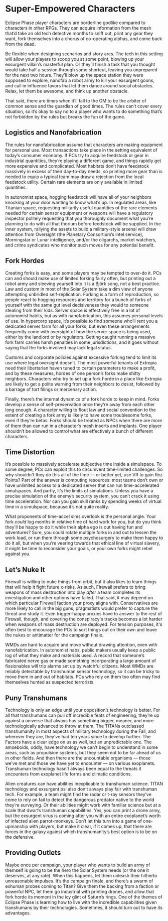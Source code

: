 # Super-Empowered Characters

Eclipse Phase player characters are borderline godlike compared to characters in other RPGs. They can acquire information from the mesh that’d take an old tech detective months to sniff out, print any gear they want, fork themselves into a chorus of co-operating alphas, and come back from the dead.

Be flexible when designing scenarios and story arcs. The tech in this setting will allow your players to scoop you at some point, blowing up your exsurgent villain’s masterful plan. Or they’ll finish a task that you thought would take half a session through some shortcut, leaving you unprepared for the next two hours. They’ll blow up the space station they were supposed to explore, nanofab a robot army to kill your exsurgent goons, and call in influence favors that let them dance around social obstacles. Relax, let them be awesome, and think up another obstacle.

That said, there are times when it’ll fall to the GM to be the arbiter of common sense and the guardian of good times. The rules can’t cover every situation, so it’s okay to say no to a player who wants to do something that’s not forbidden by the rules but breaks the fun of the game.

## Logistics and Nanofabrication

The rules for nanofabrication assume that characters are making equipment for personal use. Most transactions take place in the setting equivalent of today’s consumer economy. If PCs try to acquire feedstock or gear in industrial quantities, they’re playing a different game, and things rapidly get more expensive and complicated. Most habitats don’t have feedstock massively in excess of their day-to-day needs, so printing more gear than is needed to equip a typical team may draw a rejection from the local feedstock utility. Certain rare elements are only available in limited quantities.

In autonomist space, hogging feedstock will have all of your neighbors knocking at your door wanting to know what’s up. In regulated areas, like Titanian space, requesting militarily useful quantities of the rare elements needed for certain sensor equipment or weapons will have a regulatory inspector politely requesting that you thoroughly document what you’re planning to do with all that thorium before feedstock will be supplied. In the inner system, rallying the assets to build a military-style arsenal will draw attention from Oversight (the Planetary Consortium’s intel service), Morningstar or Lunar intelligence, and/or the oligarchs, market watchers, and crime syndicates who monitor such moves for any potential benefit.

## Fork Hordes

Creating forks is easy, and some players may be tempted to over-do it. PCs can and should make use of limited forking fairly often, but printing out a robot army and sleeving yourself into it is a Björk song, not a best practice. Law and custom in most of the Solar System take a dim view of anyone attempting unbridled self-replication. Forking is a form of reproduction, so people react to hogging resources and territory for a bunch of forks of yourself with the same gut level decisiveness they would to someone stealing from their kids. Server space is effectively free in a lot of autonomist habits, but as with nanofabrication, this assumes personal levels of use. In hypercorp space, it’s possible to find someone who’ll rent you a dedicated server farm for all your forks, but even these arrangements frequently come with oversight of how the server space is being used, either by the landlord or by regulators. Getting caught running a massive fork farm carries harsh penalties in some jurisdictions, and it goes without saying that the forks involved may lack legal status.

Customs and corporate policies against excessive forking tend to limit its use where legal oversight doesn’t. The most powerful tenants of Extropia need their libertarian haven tuned to certain parameters to make a profit, and by these measures, hordes of one person’s forks make shitty neighbors. Characters who try to set up a fork horde in a place like Extropia are likely to get a polite warning from their neighbors to desist, followed by a barrage of tort filings or mercenary action.

Finally, there’s the internal dynamics of a fork horde to keep in mind. Forks develop a sense of self-preservation once they’re away from each other long enough. A character willing to flout law and social convention to the extent of creating a fork army is likely to have some troublesome forks, even if they’re betas. Forks should be treated as NPCs when there are more of them than can run in a character’s mesh inserts and implants. One player shouldn’t be allowed to control what are effectively a bunch of different characters.

## Time Distortion

It’s possible to massively accelerate subjective time inside a simulspace. To some degree, PCs can exploit this to circumvent time-limited challenges. So why shouldn't they do this all of the time — or better yet, use VR to gain Rez Points? Part of the answer is computing resources: most teams don’t own or have unlimited access to a dedicated server that can run time-accelerated simulspaces. And partly, it’s the limits of simulations. Unless you have a precise simulation of the enemy’s security system, you can’t crack it using time acceleration. Nor can you gain skill ranks by spending weeks of virtual time in a simulspace, because it’s not quite reality.

What proponents of time-accel sims overlook is the personal angle. Your fork _could_ log months in relative time of hard work for you, but do you think they'll be happy to do it while their alpha ego is out having fun and adventures? Sure, you could rotate multiple forks in and out to lessen the work load, or run them through some psychosurgery to make them happy to do it all, but when you're veering towards that ethical line of virtual slavery, it might be time to reconsider your goals, or your own forks might rebel against you.

## Let’s Nuke It

Firewall is willing to nuke things from orbit, but it also likes to learn things that will help it fight future x-risks. As such, Firewall prefers to bring weapons of mass destruction into play _after_ a team completes its investigation and other options have failed. That said, it may depend on which particular Firewall faction your proxy aligns with. Conservatives are more likely to call in the big guns; pragmatists would prefer to capture the threat and study it. Even trigger-happy proxies have to answer to the rest of Firewall, though, and covering the conspiracy's tracks becomes a lot harder when weapons of mass destruction are deployed. For tension purposes, it's often best to encourage the PCs to sort things out on their own and leave the nukes or antimatter for the campaign finale.

WMDs are hard to acquire and move without drawing attention, even with nanofabrication. In autonomist habs, public makers usually keep a public log of what they make and materials used. A record that someone’s fabricated nerve gas or made something incorporating a large amount of fissionables will trip alarms set up by watchful citizens. Most WMDs are reliably detectable by transhuman sensor technology, so it can be tricky to move them in and out of habitats. PCs who rely on them too often may find themselves hunted as suspected terrorists.

## Puny Transhumans

Technology is only an edge until your opposition’s technology is better. For all that transhumans can pull off incredible feats of engineering, they’re up against a universe that always has something bigger, meaner, and more technologically advanced to throw at them. The TITANs outclassed transhumanity in most aspects of military technology during the Fall, and wherever they are, they’ve had ten years since to develop further. The Factors have a clear edge on us as well, but an unpredictable one. The amoeboids, oddly, have technology we can’t begin to understand in some areas, such as propulsion systems, but they seem not to be far ahead of us in other fields. And then there are the uncountable organisms — those we’ve met and those we have yet to encounter — on various exoplanets. Transhuman technology hasn’t always been equal to the threats it encounters from exoplanet life forms and climatic conditions.

Alien creatures can have abilities inexplicable to transhuman science. TITAN technology and exsurgent psi also don’t always play fair with transhuman tech. For example, a team might find the radar or t-ray sensors they’ve come to rely on fail to detect the dangerous predator native to the world they’re surveying. Or their abilities might work with familiar science but at a scale that dwarfs transhuman capabilities. Yes, you can print a drone army, but the exsurgent virus is coming after you with an entire exoplanet’s worth of infected alien parrot-monkeys. Don’t let this turn into a game of one-upmanship with players, but make it clear, if it comes up, that there are forces in the galaxy against which transhumanity’s best option is to be on the defensive.

## Providing Outlets

Maybe once per campaign, your player who wants to build an army of themself is going to be the hero the Solar System needs (or the one it deserves, at any rate). When this happens, let them unleash their hitherto unreasonable impulses. It’s the campaign finale, and there’s a swarm of exhuman probes coming to Titan? Give them the backing from a faction or powerful NPC, let them go industrial with printing drones, and allow that fork horde its moment in the icy glint of Saturn’s rings. One of the themes of Eclipse Phase is learning how to live with the incredible capabilities given transhumans by their technologies. Sometimes, it should turn out to have its advantages.

